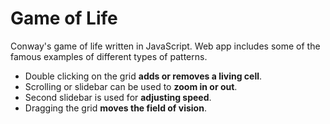 # Game of Life

Conway's game of life written in JavaScript. Web app includes some of the famous examples of different types of patterns. 
- Double clicking on the grid **adds or removes a living cell**. 
- Scrolling or slidebar can be used to **zoom in or out**. 
- Second slidebar is used for **adjusting speed**. 
- Dragging the grid **moves the field of vision**. 
